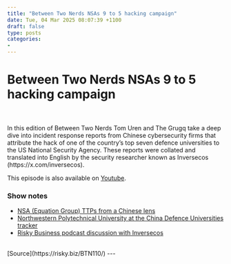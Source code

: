 ```yaml
---
title: "Between Two Nerds NSAs 9 to 5 hacking campaign"
date: Tue, 04 Mar 2025 08:07:39 +1100
draft: false
type: posts
categories: 
- 
---
```

# Between Two Nerds NSAs 9 to 5 hacking campaign

<br/>

<br/>
In this edition of Between Two Nerds Tom Uren and The Grugq take a deep dive into incident response reports from Chinese cybersecurity firms that attribute the hack of one of the country’s top seven defence universities to the US National Security Agency. These reports were collated and translated into English by the security researcher known as Inversecos (https://x.com/inversecos).

This episode is also available on [Youtube](https://www.youtube.com/watch?v=WPaBeBm3OeQ).

### Show notes

-   [NSA (Equation Group) TTPs from a Chinese lens](https://www.inversecos.com/2025/02/an-inside-look-at-nsa-equation-group.html)
-   [Northwestern Polytechnical University at the China Defence Universities tracker](https://unitracker.aspi.org.au/universities/northwestern-polytechnical-university/)
-   [Risky Business podcast discussion with Inversecos](https://youtu.be/dvSTj31CPcI?t=2350)

<br/>
[Source](https://risky.biz/BTN110/)
---
